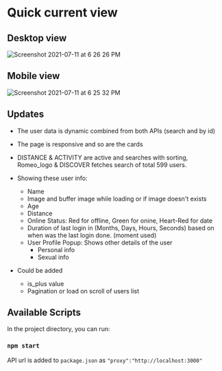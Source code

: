 # Quick current view

## Desktop view 
![Screenshot 2021-07-11 at 6 26 26 PM](https://user-images.githubusercontent.com/25490780/125195981-b9220e80-e275-11eb-8a4b-13c76d7ad5b2.png)

## Mobile view
![Screenshot 2021-07-11 at 6 25 32 PM](https://user-images.githubusercontent.com/25490780/125195954-9db70380-e275-11eb-84fe-83caa435283b.png)


## Updates 

- The user data is dynamic combined from both APIs (search and by id)
- The page is responsive and so are the cards 
- DISTANCE & ACTIVITY are active and searches with sorting, Romeo_logo & DISCOVER fetches search of total 599 users. 
- Showing these user info:
    - Name
    - Image and buffer image while loading or if image doesn't exists
    - Age
    - Distance
    - Online Status: Red for offline, Green for onine, Heart-Red for date
    - Duration of last login in (Months, Days, Hours, Seconds) based on when was the last login done. (moment used)
    - User Profile Popup: Shows other details of the user
        - Personal info
        - Sexual info 


- Could be added 
   - is_plus value
   - Pagination or load on scroll of users list 





## Available Scripts

In the project directory, you can run:

### `npm start`

API url is added to `package.json` as `"proxy":"http://localhost:3000"`
